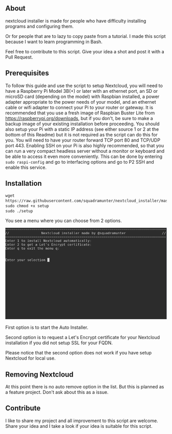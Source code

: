 About
-----
nextcloud installer is made for people who have difficulty installing programs and configuring them.

Or for people that are to lazy to copy paste from a tutorial. I made this script because I want to learn programming in Bash.

Feel free to contribute to this script. Give your idea a shot and post it with a Pull Request.


Prerequisites
-------------

To follow this guide and use the script to setup Nextcloud, you will need to have
a Raspberry Pi Model 3B(+) or later with an ethernet port, an SD or microSD card
(depending on the model) with Raspbian installed, a power adapter appropriate to
 the power needs of your model, and an ethernet cable or wifi adapter to connect your Pi to your
router or gateway. It is recommended that you use a fresh image of Raspbian
Buster Lite from https://raspberrypi.org/downloads, but if you don't,
be sure to make a backup image of your existing installation before proceeding.
You should also setup your Pi with a static IP address (see either source
  1 or 2 at the bottom of this Readme) but it is not required as the script can do this for you.
  You will need to have your router forward TCP port 80 and TCP/UDP port 443.
  Enabling SSH on your Pi is also highly recommended, so that
  you can run a very compact headless server without a monitor or keyboard and
  be able to access it even more conveniently. This can be done by entering ```sudo raspi-config```
  and go to interfacing options and go to P2 SSH and enable this service.

Installation
-----------------


```shell
wget https://raw.githubusercontent.com/squadramunter/nextcloud_installer/master/setup
sudo chmod +x setup
sudo ./setup
```
You see a menu where you can choose from 2 options.

![alt text](https://raw.githubusercontent.com/squadramunter/nextcloud_installer/master/nextcloud_installer.png)

First option is to start the Auto Installer.

Second option is to request a Let's Encrypt certificate for your Nextcloud installation if you did not setup SSL for your FQDN.

Please notice that the second option does not work if you have setup Nextcloud for local use.

Removing Nextcloud
----------------
At this point there is no auto remove option in the list. But this is planned as a feature project. Don't ask about this as a issue.

Contribute
----------------
I like to share my project and all improvement to this script are welcome. Share your idea and I take a look if your idea is suitable for this script.

